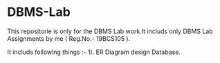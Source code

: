 # DBMS-Lab
This repositorie is only for the DBMS Lab work.It includs only DBMS Lab Assignments by me ( Reg.No.- 19BCS105 ).

It includs following things :-
1). ER Diagram design Database.
